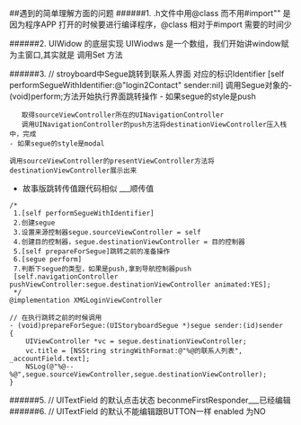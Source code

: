 ##遇到的简单理解方面的问题
######1.  .h文件中用@class 而不用#import"" 是因为程序APP 打开的时候要进行编译程序，@class  相对于#import 需要的时间少

######2. UIWidow 的底层实现 UIWiodws  是一个数组，我们开始讲window赋为主窗口,其实就是 调用Set 方法

######3. // stroyboard中Segue跳转到联系人界面  对应的标识Identifier
    [self performSegueWithIdentifier:@"login2Contact" sender:nil]
    调用Segue对象的- (void)perform;方法开始执行界面跳转操作
    - 如果segue的style是push 
       取得sourceViewController所在的UINavigationController
       调用UINavigationController的push方法将destinationViewController压入栈中，完成
    - 如果segue的style是modal   
    调用sourceViewController的presentViewController方法将destinationViewController展示出来
    
 - 故事版跳转传值跟代码相似 ___顺传值

```
/*  
 1.[self performSegueWithIdentifier]
 2.创建segue
 3.设置来源控制器segue.sourceViewController = self
 4.创建目的控制器，segue.destinationViewController = 目的控制器
 5.[self prepareForSegue]跳转之前的准备操作
 6.[segue perform]
 7.判断下segue的类型，如果是push,拿到导航控制器push
 [self.navigationController pushViewController:segue.destinationViewController animated:YES];
 */
@implementation XMGLoginViewController

// 在执行跳转之前的时候调用
- (void)prepareForSegue:(UIStoryboardSegue *)segue sender:(id)sender
{
    UIViewController *vc = segue.destinationViewController;
    vc.title = [NSString stringWithFormat:@"%@的联系人列表", _accountField.text];
    NSLog(@"%@--%@",segue.sourceViewController,segue.destinationViewController);
}

```
######5. // UITextField 的默认点击状态 beconmeFirstResponder___已经编辑     
######6. // UITextField 的默认不能编辑跟BUTTON一样 enabled 为NO
